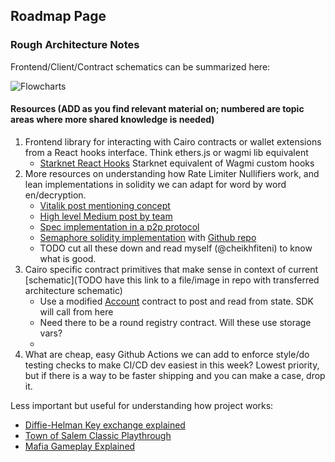 ## Roadmap Page

### **Rough Architecture Notes**

Frontend/Client/Contract schematics can be summarized here:

![Flowcharts](https://user-images.githubusercontent.com/20891428/177453892-b7c42ba4-6972-414c-9327-5e7348399ac5.jpeg)



#### Resources (ADD as you find relevant material on; numbered are topic areas where more shared knowledge is needed)

1. Frontend library for interacting with Cairo contracts or wallet extensions from a React hooks interface. Think ethers.js or wagmi lib equivalent
    - [Starknet React Hooks](https://github.com/apibara/starknet-react) Starknet equivalent of Wagmi custom hooks
2. More resources on understanding how Rate Limiter Nullifiers work, and lean implementations in solidity we can adapt for word by word en/decryption.
    - [Vitalik post mentioning concept](https://vitalik.ca/general/2022/06/15/using_snarks.html)
    - [High level Medium post by team](https://medium.com/privacy-scaling-explorations/rate-limiting-nullifier-a-spam-protection-mechanism-for-anonymous-environments-bbe4006a57d)
    - [Spec implementation in a p2p protocol](https://rfc.vac.dev/spec/32/)
    - [Semaphore solidity implementation](https://ethresear.ch/t/semaphore-rln-rate-limiting-nullifier-for-spam-prevention-in-anonymous-p2p-setting/5009) with [Github repo](https://github.com/semaphore-protocol/semaphore)
    - TODO cut all these down and read myself (@cheikhfiteni) to know what is good.
3. Cairo specific contract primitives that make sense in context of current [schematic](TODO have this link to a file/image in repo with transferred architecture schematic)
    - Use a modified [Account](https://github.com/OpenZeppelin/cairo-contracts/blob/main/docs/Account.md) contract to post and read from state. SDK will call from here
    - Need there to be a round registry contract. Will these use storage vars?
    - 
4. What are cheap, easy Github Actions we can add to enforce style/do testing checks to make CI/CD dev easiest in this week? Lowest priority, but if there is a way to be faster shipping and you can make a case, drop it.

Less important but useful for understanding how project works:
- [Diffie-Helman Key exchange explained](https://www.youtube.com/watch?v=YEBfamv-_do)
- [Town of Salem Classic Playthrough](https://www.youtube.com/watch?v=Zjg5jCWoKN0)
- [Mafia Gameplay Explained](https://en.wikipedia.org/wiki/Mafia_(party_game))
